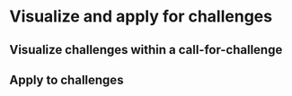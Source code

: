 # Visualize and apply for challenges



## Visualize challenges within a call-for-challenge



## Apply to challenges

